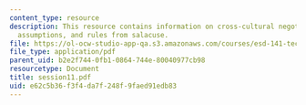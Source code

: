 ```yaml
---
content_type: resource
description: This resource contains information on cross-cultural negotiations, alternative
  assumptions, and rules from salacuse.
file: https://ol-ocw-studio-app-qa.s3.amazonaws.com/courses/esd-141-technology-policy-negotiations-spring-2006/e62c5b36f3f4da7f248f9faed91edb83_session11.pdf
file_type: application/pdf
parent_uid: b2e2f744-0fb1-0864-744e-80040977cb98
resourcetype: Document
title: session11.pdf
uid: e62c5b36-f3f4-da7f-248f-9faed91edb83
---
```

